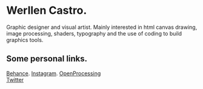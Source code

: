 # Werllen Castro. 
Graphic designer and visual artist. Mainly interested in html canvas drawing, image processing, shaders, typography and the use of coding to build graphics tools.  

## Some personal links. 

[Behance](https://be.net/werls). 
[Instagram](https://instagram.com/werls). 
[OpenProcessing](https://openprocessing.org/user/258194)   
[Twitter](https://twitter.com/werls)  

<!--
**werls/werls** is a ✨ _special_ ✨ repository because its `README.md` (this file) appears on your GitHub profile.

Here are some ideas to get you started:

- 🔭 I’m currently working on ...
- 🌱 I’m currently learning ...
- 👯 I’m looking to collaborate on ...
- 🤔 I’m looking for help with ...
- 💬 Ask me about ...
- 📫 How to reach me: ...
- 😄 Pronouns: ...
- ⚡ Fun fact: ...
-->
